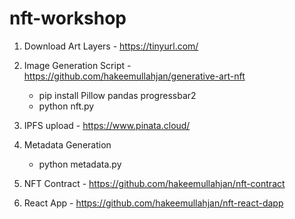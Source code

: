 # nft-workshop

1. Download Art Layers - https://tinyurl.com/

2. Image Generation Script - https://github.com/hakeemullahjan/generative-art-nft
    - pip install Pillow pandas progressbar2
    - python nft.py

3. IPFS upload - https://www.pinata.cloud/

4. Metadata Generation
    - python metadata.py

5. NFT Contract - https://github.com/hakeemullahjan/nft-contract

6. React App - https://github.com/hakeemullahjan/nft-react-dapp

